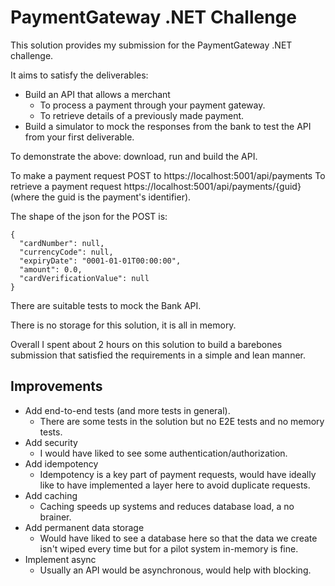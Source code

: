 # PaymentGateway .NET Challenge
This solution provides my submission for the PaymentGateway .NET challenge.

It aims to satisfy the deliverables:
* Build an API that allows a merchant
  * To process a payment through your payment gateway.
  * To retrieve details of a previously made payment.
* Build a simulator to mock the responses from the bank to test the API from your first deliverable.

To demonstrate the above: download, run and build the API.

To make a payment request POST to https://localhost:5001/api/payments
To retrieve a payment request https://localhost:5001/api/payments/{guid} (where the guid is the payment's identifier).

The shape of the json for the POST is:

```
{
  "cardNumber": null,
  "currencyCode": null,
  "expiryDate": "0001-01-01T00:00:00",
  "amount": 0.0,
  "cardVerificationValue": null
}
```

There are suitable tests to mock the Bank API. 

There is no storage for this solution, it is all in memory. 

Overall I spent about 2 hours on this solution to build a barebones submission that satisfied the requirements in a simple and lean manner.

## Improvements

* Add end-to-end tests (and more tests in general).
  * There are some tests in the solution but no E2E tests and no memory tests.
* Add security 
  * I would have liked to see some authentication/authorization.
* Add idempotency 
  * Idempotency is a key part of payment requests, would have ideally like to have implemented a layer here to avoid duplicate requests.
* Add caching
  * Caching speeds up systems and reduces database load, a no brainer.
* Add permanent data storage
  * Would have liked to see a database here so that the data we create isn't wiped every time but for a pilot system in-memory is fine.
* Implement async
  * Usually an API would be asynchronous, would help with blocking.
